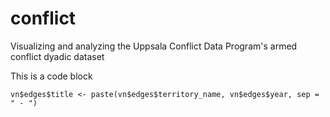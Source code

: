 # conflict
Visualizing and analyzing the Uppsala Conflict Data Program's armed conflict dyadic dataset

This is a code block

`vn$edges$title <- paste(vn$edges$territory_name, vn$edges$year, sep = " - ")`


